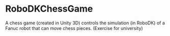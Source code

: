 # RoboDKChessGame
A chess game (created in Unity 3D) controls the simulation (in RoboDK) of a Fanuc robot that can move chess pieces. (Exercise for university)
